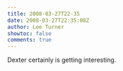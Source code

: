 ```yaml
---
title: 2008-03-27T22-35
date: 2008-03-27T22:35:08Z
author: Lee Turner
showtoc: false
comments: true
---
```


Dexter certainly is getting interesting.

